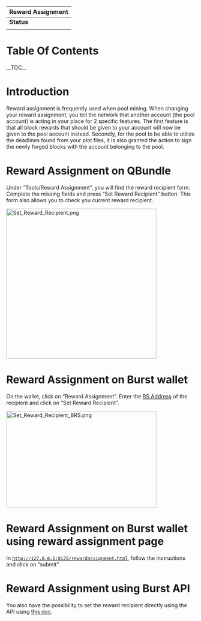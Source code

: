 | Reward Assignment |
|-------------------|
| **Status**        |
||

Table Of Contents
=================

\_\_TOC\_\_

Introduction
============

Reward assignment is frequently used when pool mining. When changing your reward assignment, you tell the network that another account (the pool account) is acting in your place for 2 specific features. The first feature is that all block rewards that should be given to your account will now be given to the pool account instead. Secondly, for the pool to be able to utilize the deadlines found from your plot files, it is also granted the action to sign the newly forged blocks with the account belonging to the pool.

Reward Assignment on QBundle
============================

Under “Tools/Reward Assignment”, you will find the reward recipient form. Complete the missing fields and press “Set Reward Recipient” button. This form also allows you to check you current reward recipient.

<img src="Set_Reward_Recipient.png" title="Set_Reward_Recipient.png" alt="Set_Reward_Recipient.png" width="400" height="400" />

Reward Assignment on Burst wallet
=================================

On the wallet, click on “Reward Assignment”. Enter the [RS Address](rs-address-format.md) of the recipient and click on “Set Reward Recipient”.

<img src="Set_Reward_Recipient_BRS.png" title="Set_Reward_Recipient_BRS.png" alt="Set_Reward_Recipient_BRS.png" width="400" height="257" />

Reward Assignment on Burst wallet using reward assignment page
==============================================================

In [`http://127.0.0.1:8125/rewardassignment.html`](http://127.0.0.1:8125/rewardassignment.html), follow the instructions and click on “submit”.

Reward Assignment using Burst API
=================================

You also have the possibility to set the reward recipient directly using the API using [this doc](the-burst-api-set-reward-recipient.md).
